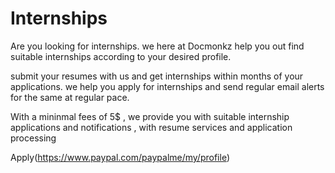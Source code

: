 # Internships

Are you looking for internships. we here at Docmonkz help you out find suitable internships according to your desired profile.

submit your resumes with us and get internships within months of your applications. we help you apply for internships and send regular email alerts for the same at regular pace.

With a mininmal fees of 5$ , we provide you with suitable internship applications and notifications , with resume services and application processing

Apply(https://www.paypal.com/paypalme/my/profile)
